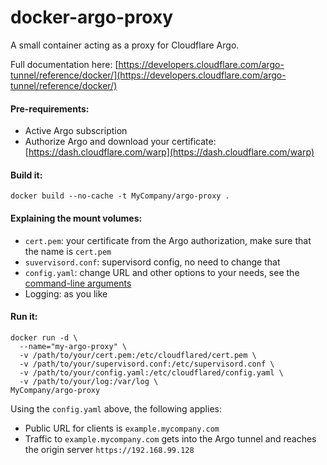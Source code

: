 # docker-argo-proxy
A small container acting as a proxy for Cloudflare Argo. 

Full documentation here: [https://developers.cloudflare.com/argo-tunnel/reference/docker/](https://developers.cloudflare.com/argo-tunnel/reference/docker/)

#### Pre-requirements:

* Active Argo subscription
* Authorize Argo and download your certificate: [https://dash.cloudflare.com/warp](https://dash.cloudflare.com/warp)

#### Build it:
```
docker build --no-cache -t MyCompany/argo-proxy .
```

#### Explaining the mount volumes:

* ```cert.pem```: your certificate from the Argo authorization, make sure that the name is ```cert.pem```
* ```suvervisord.conf```: supervisord config, no need to change that
* ```config.yaml```: change URL and other options to your needs, see the [command-line arguments](https://developers.cloudflare.com/argo-tunnel/reference/arguments/)
* Logging: as you like


#### Run it:
```
docker run -d \
  --name="my-argo-proxy" \
  -v /path/to/your/cert.pem:/etc/cloudflared/cert.pem \
  -v /path/to/your/supervisord.conf:/etc/supervisord.conf \
  -v /path/to/your/config.yaml:/etc/cloudflared/config.yaml \
  -v /path/to/your/log:/var/log \
MyCompany/argo-proxy
```
Using the ```config.yaml``` above, the following applies:

* Public URL for clients is ```example.mycompany.com```
* Traffic to ```example.mycompany.com``` gets into the Argo tunnel and reaches the origin server ```https://192.168.99.128```
